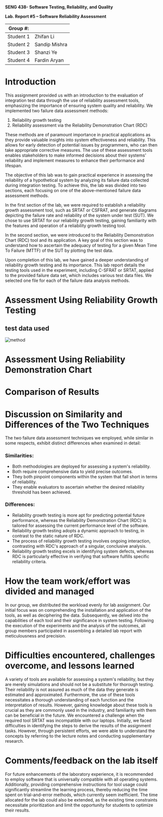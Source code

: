 **SENG 438- Software Testing, Reliability, and Quality**

**Lab. Report \#5 – Software Reliability Assessment**

| Group \#:       |   |
|-----------------|---|
| Student 1  |  Zhifan Li |
|  Student 2| Sandip Mishra  |
| Student 3  |  Shanzi Ye |
|   Student 4 |  Fardin Aryan |

# Introduction



This assignment provided us with an introduction to the evaluation of integration test data through the use of reliability assessment tools, emphasizing the importance of ensuring system quality and reliability. We implemented two failure data assessment methods:

1. Reliability growth testing
2. Reliability assessment via the Reliability Demonstration Chart (RDC)

These methods are of paramount importance in practical applications as they provide valuable insights into system effectiveness and reliability. This allows for early detection of potential issues by programmers, who can then take appropriate corrective measures. The use of these assessment tools enables stakeholders to make informed decisions about their systems' reliability and implement measures to enhance their performance and lifespan.

The objective of this lab was to gain practical experience in assessing the reliability of a hypothetical system by analyzing its failure data collected during integration testing. To achieve this, the lab was divided into two sections, each focusing on one of the above-mentioned failure data assessment methods.

In the first section of the lab, we were required to establish a reliability growth assessment tool, such as SRTAT or CSFRAT, and generate diagrams depicting the failure rate and reliability of the system under test (SUT). We chose to use SRTAT for our reliability growth testing, gaining familiarity with the features and operation of a reliability growth testing tool.

In the second section, we were introduced to the Reliability Demonstration Chart (RDC) tool and its application. A key goal of this section was to understand how to ascertain the adequacy of testing for a given Mean Time To Failure (MTTF) of the SUT by plotting the test data.

Upon completion of this lab, we have gained a deeper understanding of reliability growth testing and its importance. This lab report details the testing tools used in the experiment, including C-SFRAT or SRTAT, applied to the provided failure data set, which includes various test data files. We selected one file for each of the failure data analysis methods.

# Assessment Using Reliability Growth Testing 

## test data used

![method](https://github.com/seng438-winter-2024/seng438-a5-zhifanl/assets/110203582/d1a0de65-25fb-44ed-aa28-6c68d91c4931)


# Assessment Using Reliability Demonstration Chart 

# 

# Comparison of Results

# Discussion on Similarity and Differences of the Two Techniques

The two failure data assessment techniques we employed, while similar in some respects, exhibit distinct differences when examined in detail:

### Similarities:

- Both methodologies are deployed for assessing a system's reliability.
- Both require comprehensive data to yield precise outcomes.
- They both pinpoint components within the system that fall short in terms of reliability.
- They enable evaluators to ascertain whether the desired reliability threshold has been achieved.

### Differences:

- Reliability growth testing is more apt for predicting potential future performance, whereas the Reliability Demonstration Chart (RDC) is tailored for assessing the current performance level of the software.
- Reliability growth testing adopts a dynamic approach to testing, in contrast to the static nature of RDC.
- The process of reliability growth testing involves ongoing interaction, contrasting with RDC's approach of a singular, conclusive analysis.
- Reliability growth testing excels in identifying system defects, whereas RDC is particularly effective in verifying that software fulfills specific reliability criteria.


# How the team work/effort was divided and managed
In our group, we distributed the workload evenly for lab assignment. Our initial focus was on comprehending the installation and application of the tools, as well as deciphering the data. Subsequently, we delved into the capabilities of each tool and their significance in system testing. Following the execution of the experiments and the analysis of the outcomes, all group members participated in assembling a detailed lab report with meticulousness and precision.

# Difficulties encountered, challenges overcome, and lessons learned

A variety of tools are available for assessing a system's reliability, but they are merely simulations and should not be a substitute for thorough testing. Their reliability is not assured as much of the data they generate is estimated and approximated. Furthermore, the use of these tools necessitates a thorough understanding of each function and the interpretation of results. However, gaining knowledge about these tools is crucial as they are commonly used in the industry, and familiarity with them can be beneficial in the future. We encountered a challenge when the required tool SRTAT was incompatible with our laptops. Initially, we faced difficulties in identifying the steps to derive the results of the assignment tasks. However, through persistent efforts, we were able to understand the concepts by referring to the lecture notes and conducting supplementary research.

# Comments/feedback on the lab itself

For future enhancements of the laboratory experience, it is recommended to employ software that is universally compatible with all operating systems. Additionally, providing comprehensive instructions for tool usage could significantly streamline the learning process, thereby reducing the time spent on trial-and-error methods, which currently seem inefficient. The time allocated for the lab could also be extended, as the existing time constraints necessitate prioritization and limit the opportunity for students to optimize their results.
